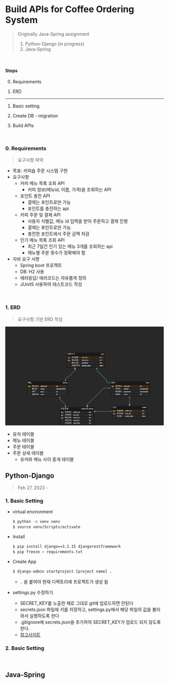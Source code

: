 # Build APIs for Coffee Ordering System

> Originally Java-Spring assignment
>
> 1. Python-Django (in progress)
> 2. Java-Spring

<br/>

#### Steps

0. Requirements

1. ERD

---

1. Basic setting

2. Create DB - migration

3. Build APIs

<br/>

### 0. Requirements

> 요구사항 파악

* 목표: 커피숍 주문 시스템 구현
* 요구사항
  * 커피 메뉴 목록 조회 API
    * 커피 정보(메뉴id, 이름, 가격)을 조회하는 API
  * 포인트 충전 API
    * 결제는 포인트로만 가능
    * 포인트를 충전하는 api
  * 커피 주문 및 결제 API
    * 사용자 식별값, 메뉴 id 입력을 받아 주문하고 결제 진행
    * 결제는 포인트로만 가능
    * 충전한 포인트에서 주문 금액 차감
  * 인기 메뉴 목록 조회 API
    * 최근 7일간 인기 있는 메뉴 3개를 조회하는 api
    * 메뉴별 주문 횟수가 정확해야 함
* 자바 요구 사항
  * Spring boot 프로젝트
  * DB: H2 사용
  * 에러응답/ 에러코드는 자유롭게 정의
  * JUnit5 사용하여 테스트코드 작성

<br/>

### 1. ERD

> 요구사항 기반 ERD 작성

![cafe-api-practice](assets/cafe-api-practice.png)

* 유저 테이블
* 메뉴 테이블
* 주문 테이블
* 주문 상세 테이블
  * 유저와 메뉴 사이 중개 테이블



## Python-Django

> Feb 27, 2023 -

### 1. Basic Setting

* virtual environment

  ```bash
  $ python -m venv venv
  $ source venv/Scripts/activate
  ```

* Install

  ```bash
  $ pip install django==3.2.15 djangorestframework
  $ pip freeze > requirements.txt
  ```

* Create App

  ```bash
  $ django-admin startproject [project name] .
  ```

  * `.` 을 붙여야 현재 디렉토리에 프로젝트가 생성 됨

* settings.py 수정하기
  * SECRET_KEY를 노출한 채로 그대로 git에 업로드하면 안된다
  * secrets.json 파일에 키를 저장하고, settings.py에서 해당 파일의 값을 불러와서 실행하도록 한다
  * .gitignore에 secrets.json을 추가하여 SECRET_KEY가 업로드 되지 않도록 한다.
  * [참고사이트](https://velog.io/@bom8231/Django-secret-key-%EB%B6%84%EB%A6%AC%ED%95%98%EA%B8%B0)



### 2. Basic Setting

> 

<br/>

## Java-Spring





